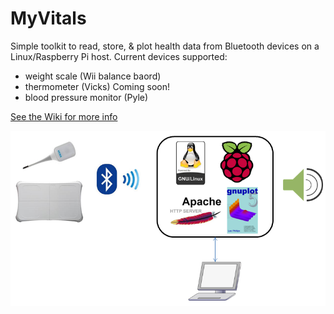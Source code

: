 # MyVitals
Simple toolkit to read, store, &amp; plot health data from Bluetooth devices on a Linux/Raspberry Pi host. Current devices supported:
* weight scale (Wii balance baord)
* thermometer (Vicks)
Coming soon!
* blood pressure monitor (Pyle)

[See the Wiki for more info](../../wiki)

![](/docs/MyVitals.png)
